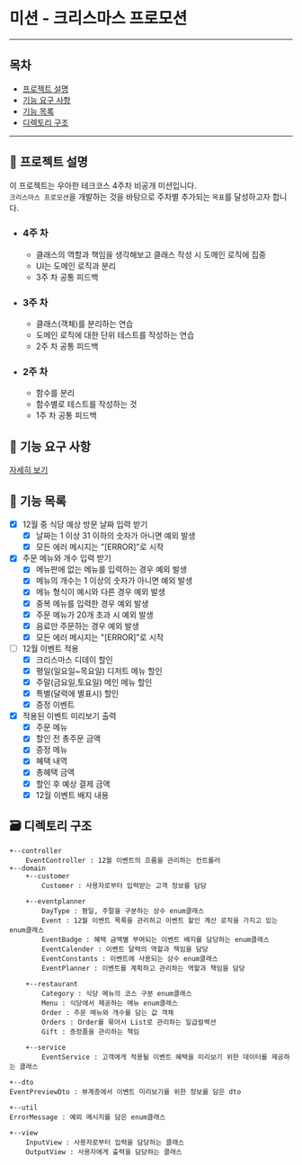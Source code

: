 # 미션 - 크리스마스 프로모션

--- 

## 목차

- [프로젝트 설명](#-프로젝트-설명)
- [기능 요구 사항](#-기능-요구-사항)
- [기능 목록](#-기능-목록)
- [디렉토리 구조](#-디렉토리-구조)

---

## 📝 프로젝트 설명

이 프로젝트는 우아한 테크코스 4주차 비공개 미션입니다.  
`크리스마스 프로모션`을 개발하는 것을 바탕으로 주차별 추가되는 `목표`를 달성하고자 합니다.

- ### 4주 차
    - 클래스의 역할과 책임을 생각해보고 클래스 작성 시 도메인 로직에 집중
    - UI는 도메인 로직과 분리
    - 3주 차 공통 피드백

- ### 3주 차
    - 클래스(객체)를 분리하는 연습
    - 도메인 로직에 대한 단위 테스트를 작성하는 연습
    - 2주 차 공통 피드백

- ### 2주 차
    - 함수를 분리
    - 함수별로 테스트를 작성하는 것
    - 1주 차 공통 피드백

## 🚀 기능 요구 사항

[자세히 보기](../README.md)

## 🔧 기능 목록

- [x] 12월 중 식당 예상 방문 날짜 입력 받기
    - [x] 날짜는 1 이상 31 이하의 숫자가 아니면 예외 발생
    - [x] 모든 에러 메시지는 "[ERROR]"로 시작
- [x] 주문 메뉴와 개수 입력 받기
    - [x] 메뉴판에 없는 메뉴를 입력하는 경우 예외 발생
    - [x] 메뉴의 개수는 1 이상의 숫자가 아니면 예외 발생
    - [x] 메뉴 형식이 예시와 다른 경우 예외 발생
    - [x] 중복 메뉴를 입력한 경우 예외 발생
    - [x] 주문 메뉴가 20개 초과 시 예외 발생
    - [x] 음료만 주문하는 경우 예외 발생
    - [x] 모든 에러 메시지는 "[ERROR]"로 시작
- [ ] 12월 이벤트 적용
    - [x] 크리스마스 디데이 할인
    - [x] 평일(일요일~목요일) 디저트 메뉴 할인
    - [x] 주말(금요일,토요일) 메인 메뉴 할인
    - [x] 특별(달력에 별표시) 할인
    - [x] 증정 이벤트
- [x] 적용된 이벤트 미리보기 출력
    - [x] 주문 메뉴
    - [x] 할인 전 총주문 금액
    - [x] 증정 메뉴
    - [x] 혜택 내역
    - [x] 총혜택 금액
    - [x] 할인 후 예상 결제 금액
    - [x] 12월 이벤트 배지 내용

## 🗃️ 디렉토리 구조
```
+--controller
    EventController : 12월 이벤트의 흐름을 관리하는 컨트롤러
+--domain
    +--customer
        Customer : 사용자로부터 입력받는 고객 정보를 담당

    +--eventplanner
        DayType : 평일, 주말을 구분하는 상수 enum클래스
        Event : 12월 이벤트 목록을 관리하고 이벤트 할인 계산 로직을 가지고 있는 enum클래스
        EventBadge : 혜택 금액별 부여되는 이벤트 배지를 담당하는 enum클래스
        EventCalender : 이벤트 달력의 역할과 책임을 담당
        EventConstants : 이벤트에 사용되는 상수 enum클래스
        EventPlanner : 이벤트를 계획하고 관리하는 역할과 책임을 담당
    
    +--restaurant
        Category : 식당 메뉴의 코스 구분 enum클래스
        Menu : 식당에서 제공하는 메뉴 enum클래스
        Order : 주문 메뉴와 개수를 담는 값 객체
        Orders : Order를 묶어서 List로 관리하는 일급컬렉션
        Gift : 증정품을 관리하는 책임
        
    +--service
        EventService : 고객에게 적용될 이벤트 혜택을 미리보기 위한 데이터를 제공하는 클래스

+--dto
EventPreviewDto : 뷰계층에서 이벤트 미리보기를 위한 정보를 담은 dto

+--util
ErrorMessage : 예외 메시지를 담은 enum클래스

+--view
    InputView : 사용자로부터 입력을 담당하는 클래스
    OutputView : 사용자에게 출력을 담당하는 클래스
```
